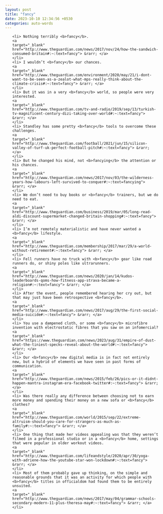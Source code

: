 ```yaml
---
layout: post
title: "fancy"
date: 2023-10-10 12:34:56 +0530
categories: auto-words
---
```

<ol>

    <li> Nothing terribly <b>fancy</b>.
    <a 
    target="_blank" 
    href="http://www.theguardian.com/news/2017/nov/24/how-the-sandwich-consumed-britain#:~:text=fancy"> &rarr; </a>
    </li>
    <li> I wouldn’t <b>fancy</b> our chances.
    <a 
    target="_blank" 
    href="http://www.theguardian.com/environment/2020/may/21/i-dont-want-to-be-seen-as-a-zealot-what-mps-really-think-about-the-climate-crisis#:~:text=fancy"> &rarr; </a>
    </li>
    <li> But it was in a very <b>fancy</b> world, so people were very interested.
    <a 
    target="_blank" 
    href="http://www.theguardian.com/tv-and-radio/2019/sep/13/turkish-tv-magnificent-century-dizi-taking-over-world#:~:text=fancy"> &rarr; </a>
    </li>
    <li> Standley has some pretty <b>fancy</b> tools to overcome these challenges.
    <a 
    target="_blank" 
    href="http://www.theguardian.com/football/2021/jun/15/silicon-valley-of-turf-uk-perfect-football-pitch#:~:text=fancy"> &rarr; </a>
    </li>
    <li> But he changed his mind, not <b>fancying</b> the attention or his chances.
    <a 
    target="_blank" 
    href="http://www.theguardian.com/news/2017/nov/03/the-wilderness-years-how-labours-left-survived-to-conquer#:~:text=fancying"> &rarr; </a>
    </li>
    <li> We don’t need to buy books or <b>fancy</b> trainers, but we do need to eat.
    <a 
    target="_blank" 
    href="http://www.theguardian.com/business/2019/mar/05/long-read-aldi-discount-supermarket-changed-britain-shopping#:~:text=fancy"> &rarr; </a>
    </li>
    <li> I’m not remotely materialistic and have never wanted a <b>fancy</b> lifestyle.
    <a 
    target="_blank" 
    href="http://www.theguardian.com/membership/2017/mar/29/a-world-without-retirement#:~:text=fancy"> &rarr; </a>
    </li>
    <li> Fell runners have no truck with <b>fancy</b> gear like road runners do, or shiny poles like ultrarunners.
    <a 
    target="_blank" 
    href="http://www.theguardian.com/news/2020/jan/14/kudos-leaderboards-qoms-how-fitness-app-strava-became-a-religion#:~:text=fancy"> &rarr; </a>
    </li>
    <li> After the event, people remembered hearing her cry out, but that may just have been retrospective <b>fancy</b>.
    <a 
    target="_blank" 
    href="http://www.theguardian.com/news/2017/aug/29/the-first-social-media-suicide#:~:text=fancy"> &rarr; </a>
    </li>
    <li> You use a dampened cloth, or some <b>fancy</b> microfibre invention with electrostatic fibres that you saw on an infomercial?
    <a 
    target="_blank" 
    href="https://www.theguardian.com/news/2023/aug/31/empire-of-dust-what-the-tiniest-specks-reveal-about-the-world#:~:text=fancy"> &rarr; </a>
    </li>
    <li> Our <b>fancy</b> new digital media is in fact not entirely new, but a hybrid of elements we have seen in past forms of communication.
    <a 
    target="_blank" 
    href="http://www.theguardian.com/news/2015/feb/26/pics-or-it-didnt-happen-mantra-instagram-era-facebook-twitter#:~:text=fancy"> &rarr; </a>
    </li>
    <li> Was there really any difference between choosing not to earn more money and spending their money on a new sofa or <b>fancy</b> clothes?
    <a 
    target="_blank" 
    href="http://www.theguardian.com/world/2015/sep/22/extreme-altruism-should-you-care-for-strangers-as-much-as-family#:~:text=fancy"> &rarr; </a>
    </li>
    <li> One thing that made her videos appealing was that they weren’t filmed in a professional studio or in a <b>fancy</b> home, settings that were popular in older workout videos.
    <a 
    target="_blank" 
    href="http://www.theguardian.com/lifeandstyle/2020/apr/30/yoga-with-adriene-how-the-youtube-star-won-lockdown#:~:text=fancy"> &rarr; </a>
    </li>
    <li> Most of them probably gave up thinking, on the simple and reasonable grounds that it was an activity for which people with <b>fancy</b> titles in officialdom had found them to be entirely unsuited.
    <a 
    target="_blank" 
    href="http://www.theguardian.com/news/2017/may/04/grammar-schools-secondary-modern-11-plus-theresa-may#:~:text=fancy"> &rarr; </a>
    </li>